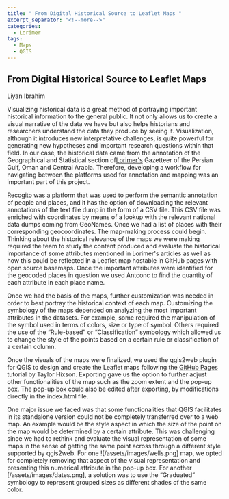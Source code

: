 ```yaml
---
title: " From Digital Historical Source to Leaflet Maps "
excerpt_separator: "<!--more-->"
categories:
  - Lorimer
tags:
  - Maps
  - QGIS
---
```


## From Digital Historical Source to Leaflet Maps 

Liyan Ibrahim

Visualizing historical data is a great method of portraying important historical information  to the general public. It not only allows us to create a visual narrative of the data we have but also helps historians and researchers understand the data they produce by seeing it.  Visualization, although it introduces new interpretative challenges, is quite powerful for generating new hypotheses and important research questions within that field. In our case, the historical data came from the annotation of the Geographical and Statistical section of[Lorimer's](https://archive.org/details/in.ernet.dli.2015.206963) Gazetteer of the Persian Gulf, Oman and Central Arabia. Therefore, developing a workflow for  navigating between the platforms used for annotation and  mapping  was an important part of this project.

Recogito was a platform that was used to perform the semantic annotation of people and places, and it has the option of downloading the relevant annotations of the text file dump in the form of a CSV file. This CSV file was enriched with coordinates by means of a lookup with the relevant national data dumps coming from GeoNames. Once we had a list of places with their corresponding geocoordinates. The map-making process could begin. Thinking about the historical relevance of the maps we were making required the team to study the content produced and evaluate the historical importance of some attributes mentioned in Lorimer's articles as well as how this could be reflected in a Leaflet map hostable in GitHub pages with open source basemaps. Once the important attributes were identified for the  geocoded places in question we used  Antconc to find the quantity of each attribute in each place name.

Once we had the basis of the maps, further customization was needed in order to best portray the historical context of each map. Customizing the symbology of the maps depended on analyzing the most important attributes in the datasets. For example, some required the manipulation of the symbol used in terms of colors, size or type of symbol. Others required the use of the “Rule-based” or “Classification” symbology which allowed us to change the style of the points based on a certain rule or classification of a certain column.

Once the visuals of the maps were finalized, we used the qgis2web plugin for QGIS to design and create the Leaflet maps following the [GitHub Pages](https://pages.github.com/) tutorial by Taylor Hixson. Exporting gave us the option to further adjust other functionalities of the map such as the zoom extent and the pop-up box. The pop-up box could also be edited after exporting, by modifications directly in  the index.html file.

One major issue we faced was that some functionalities that QGIS facilitates in its standalone version could not be completely transferred over to a web map. An example would be the style aspect in which the size of the point on the map would be determined by a certain attribute. This was challenging since we had to rethink and evaluate the visual representation of some maps in the sense of getting the same point across through a different style supported by qgis2web. For one ![/assets/images/wells.png] map, we opted for completely removing that aspect of the visual representation and presenting this numerical attribute in the pop-up box. For another [/assets/images/dates.png], a solution was to use the “Graduated” symbology to represent grouped sizes as different shades of the same color. 
